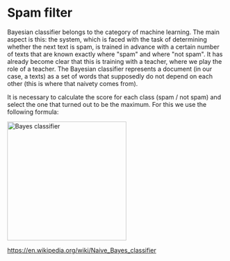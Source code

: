 # Spam filter

Bayesian classifier belongs to the category of machine learning. The main aspect is this: the system, which is faced with the task of determining whether the next text is spam, is trained in advance with a certain number of texts that are known exactly where "spam" and where "not spam". It has already become clear that this is training with a teacher, where we play the role of a teacher. The Bayesian classifier represents a document (in our case, a texts) as a set of words that supposedly do not depend on each other (this is where that naivety comes from).

It is necessary to calculate the score for each class (spam / not spam) and select the one that turned out to be the maximum. For this we use the following formula:

<img width="274" alt="Bayes classifier" src="https://user-images.githubusercontent.com/78455627/115973516-a34e5880-a566-11eb-8966-10145ff9c1bf.png">

https://en.wikipedia.org/wiki/Naive_Bayes_classifier
